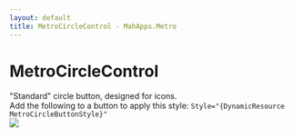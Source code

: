 ```yaml
---
layout: default
title: MetroCircleControl - MahApps.Metro
---
```


# MetroCircleControl

"Standard" circle button, designed for icons.  
Add the following to a button to apply this style: `Style="{DynamicResource MetroCircleButtonStyle}"`  
![](images/07_CircleButtons.png)
